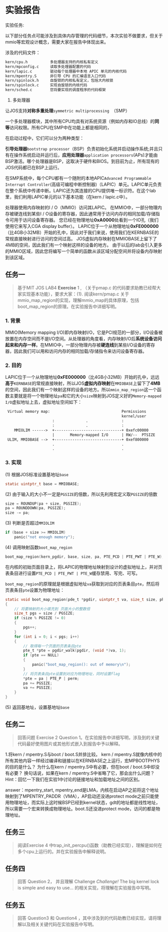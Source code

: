 # 实验报告

实验任务:

以下部分任务点可能涉及到具体内存管理的代码细节，本次实验不做要求，但关于mmio等宏观设计概念，需要大家在报告中体现出来。

涉及的代码文件：

```txt
kern/cpu.h 			多处理器支持的内核私有定义
kern/mpconfig.c 	读取多处理器配置的代码
kern/lapic.c 		驱动每个处理器中本地 APIC 单元的内核代码
kern/mpentry.S 		非引导 CPU 的汇编语言入口代码
kern/spinlock.h 	自旋锁的内核私有定义，包括大内核锁
kern/spinlock.c 	实现自旋锁的内核代码
kern/sched.c 		您将要实现的调度程序的代码框架
```



1. 多处理器

让JOS支持**对称多重处理**`symmetric multiprocessing `（SMP）

一个多处理器模块，其中所有CPU均具有对系统资源（例如内存和IO总线）的**同等**访问权限。所有CPU在SMP中在功能上都是相同的，

在启动过程中，它们可以分为两种类型：

**引导处理器**`bootstrap processor`（BSP）负责初始化系统并启动操作系统;并且只有在操作系统启动并运行后，**应用处理器**`application processors`(APs)才能由BSP激活。哪个处理器是BSP，这取决于硬件和BIOS。到目前为止，所有现有的JOS代码都已在BSP上运行。	

在SMP系统中，每个CPU都有一个随附的本地APIC`Advanced Programmable Interrupt Controller`(高级可编程中断控制器)（LAPIC）单元。LAPIC单元负责在整个系统中传递中断。LAPIC还为其连接的CPU提供唯一标识符。在这个lab里，我们利用LAPIC单元的以下基本功能（在kern / lapic.c中）。

处理器使用内存映射的I / O（MMIO）访问其LAPIC。 在MMIO中，一部分物理内存被硬连线到某些I / O设备的寄存器，因此通常用于访问内存的相同加载/存储指令可用于访问设备寄存器。 您已经在物理地址**0xA0000**处看到一个IO孔（我们使用它来写入CGA display buffer）。 LAPIC位于一个从物理地址**0xFE000000**（比4GB小32MB）开始的孔中，因此对于我们来说，使用我们在KERNBASE的常规直接映射进行访问的空间过高。 JOS虚拟内存映射在MMIOBASE上留下了4MB的空间，因此我们有一个映射这样的设备的地方。 由于以后的lab会引入更多的MMIO区域，因此您将编写一个简单的函数从该区域分配空间并将设备内存映射到该区域。





## 任务一

> 基于MIT JOS LAB4 **Exercise** 1 , （关于pmap.c 的代码要求助教已经帮大家实现基本功能），要求大家：(1). 阅读kern/pmap.c 关于mmio_map_region的实现，理解mmio_map的具体原理，包括boot_map_region的原理。在实验报告中详细写明。
>

### 1. 背景

MMIO(Memory mapping I/O)即内存映射I/O，它是PCI规范的一部分，I/O设备被放置在内存空间而不是I/O空间。从处理器的角度看，内存映射I/O后**系统设备访问起来和内存一样**。在MMIO中，一部分物理内存被**硬连线**到某些I/O设备的寄存器，因此我们可以用和访问内存的相同加载/存储指令来访问设备寄存器。 



### 2. 目的

LAPIC位于一个从物理地址**0xFE000000**（比4GB小32MB）开始的孔中，远远**高于**`KERNBASE`的常规直接映射，所以JOS**虚拟内存映射**在`MMIOBASE`上留下了**4MB**的空间，因此我们有一个映射这样的设备的地方。所以`mmio_map_region`这一个函数主要就是将一个物理地址`pa`和它的大小`size`映射到JOS定义好的`Memory-mapped I/O`虚拟地址上去，虚拟地址空间如下：

```txt
 Virtual memory map:                                Permissions
                                                    kernel/user
                     :              .               :                   
                     :              .               :                   
    MMIOLIM ------>  +------------------------------+ 0xefc00000      
                     |       Memory-mapped I/O      | RW/--  PTSIZE
 ULIM, MMIOBASE -->  +------------------------------+ 0xef800000
                     .                              .
                     .                              .
```



### 3. 实现

(1) 根据JOS标准设置基地址`base`

```c
static uintptr_t base = MMIOBASE;
```

(2) 由于输入的大小不一定是`PGSIZE`的倍数，所以先利用宏定义取`PGSIZE`的倍数

```c
size = ROUNDUP(pa + size, PGSIZE);
pa = ROUNDDOWN(pa, PGSIZE);
size -= pa;
```

(3) 判断是否超过`MMIOLIM`

```c
if (base + size >= MMIOLIM)
    panic("not enough memory");
```

(4) 调用映射函数`boot_map_region`

```c
boot_map_region(kern_pgdir, base, size, pa, PTE_PCD | PTE_PWT | PTE_W);
```

在内核的初始页面目录上，将LAPIC的物理地址映射到设计的虚拟地址上，并对页表条目进行设置`PTE_PCD | PTE_PWT | PTE_W`缓存禁用、写完、可写。

`boot_map_region`的原理就是根据虚拟地址`va`获取到对应的页表条目`pte`，然后将页表条目`pte`设置为物理地址：

```c
static void boot_map_region(pde_t *pgdir, uintptr_t va, size_t size, physaddr_t pa, int perm)
{
	// 将要映射的大小填充到 页面大小的整数倍
	size_t pgs = size / PGSIZE;
	if (size % PGSIZE != 0)
	{
		pgs++;
	}
	for (int i = 0; i < pgs; i++)
	{
        // 取得每一个页面的页表条目pte
		pte_t *pte = pgdir_walk(pgdir, (void *)va, 1);
		if (pte == NULL)
		{
			panic("boot_map_region(): out of memory\n");
		}
        // 将页表条目pte设置到对应为物理地址，同时设置flag
		*pte = pa | PTE_P | perm;
		pa += PGSIZE;
		va += PGSIZE;
	}
}
```



(5) 返回基地址，设置基地址`base`







## 任务二

> 回答问题 Exercise 2 Question 1。在实验报告中详细写明，涉及到的关键代码最好使用图片或其他形式嵌入到报告中予以解释。



1.将kern / mpentry.S与boot / boot.S并排比较。 kern / mpentry.S就像内核中的所有其他内容一样经过编译和链接以在KERNBASE之上运行，宏MPBOOTPHYS的目的是什么？ 为什么在kern / mpentry.S中有必要，但在boot / boot.S中却没有必要？ 换句话说，如果在kern / mpentry.S中省略了它，那会出什么问题？ 
Hint：回忆一下我们在实验1中讨论的链接地址和加载地址之间的区别。

answer：mpentry_start, mpentry_end是LMA，内核在启动AP之前将这个地址映射到了MPENTRY_PADDR（VMA），AP启动还没进protect mode之前只能使用物理地址，而实际上这时候BSP已经到kernel状态，gdt的地址都是线性地址，所以需要一个宏来转换成物理地址。boot.S还没进protect mode，访问的都是物理地址。







## 任务三

> 阅读Exercise 4 中trap_init_percpu()函数（助教已经实现），理解是如何在多个cpu上运行的。并在实验报告中解释说明。







## 任务四

> 回答 Question 2， 并且理解 Challenge *Challenge!* The big kernel lock is simple and easy to use... 的相关实现，将理解在实验报告中写明。





## 任务五

> 回答 Question3 和 Question4 ，其中涉及到的代码助教已经实现，请将理解以及相关关键代码在实验报告中写明。
>